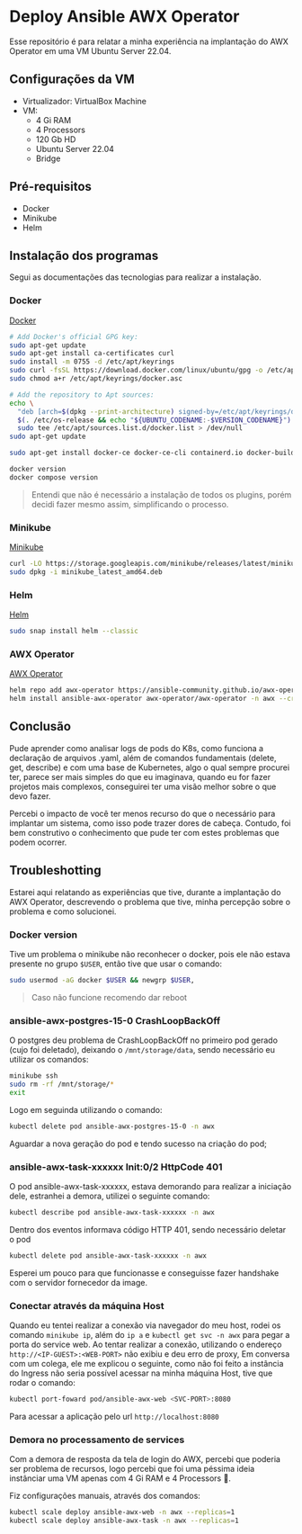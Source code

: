 # Deploy Ansible AWX Operator

Esse repositório é para relatar a minha experiência na implantação do AWX Operator em uma VM Ubuntu Server 22.04.

## Configurações da VM
- Virtualizador: VirtualBox Machine
- VM:
    - 4 Gi RAM
    - 4 Processors
    - 120 Gb HD
    - Ubuntu Server 22.04
    - Bridge

## Pré-requisitos

- Docker
- Minikube
- Helm

## Instalação dos programas
Segui as documentações das tecnologias para realizar a instalação.

### Docker
[Docker](https://docs.docker.com/engine/install/ubuntu/#install-using-the-repository)
``` bash
# Add Docker's official GPG key:
sudo apt-get update
sudo apt-get install ca-certificates curl
sudo install -m 0755 -d /etc/apt/keyrings
sudo curl -fsSL https://download.docker.com/linux/ubuntu/gpg -o /etc/apt/keyrings/docker.asc
sudo chmod a+r /etc/apt/keyrings/docker.asc

# Add the repository to Apt sources:
echo \
  "deb [arch=$(dpkg --print-architecture) signed-by=/etc/apt/keyrings/docker.asc] https://download.docker.com/linux/ubuntu \
  $(. /etc/os-release && echo "${UBUNTU_CODENAME:-$VERSION_CODENAME}") stable" | \
  sudo tee /etc/apt/sources.list.d/docker.list > /dev/null
sudo apt-get update
```

``` bash
sudo apt-get install docker-ce docker-ce-cli containerd.io docker-buildx-plugin docker-compose-plugin
```

``` bash
docker version
docker compose version
```

> Entendi que não é necessário a instalação de todos os plugins, porém decidi fazer mesmo assim, simplificando o processo.

### Minikube
[Minikube](https://minikube.sigs.k8s.io/docs/start/?arch=%2Flinux%2Fx86-64%2Fstable%2Fdebian+package)
``` bash
curl -LO https://storage.googleapis.com/minikube/releases/latest/minikube_latest_amd64.deb
sudo dpkg -i minikube_latest_amd64.deb
```

### Helm
[Helm](https://helm.sh/docs/intro/install/#from-snap)
``` bash
sudo snap install helm --classic
```

### AWX Operator
[AWX Operator](https://ansible-community.github.io/awx-operator-helm/)
``` bash
helm repo add awx-operator https://ansible-community.github.io/awx-operator-helm/
helm install ansible-awx-operator awx-operator/awx-operator -n awx --create-namespace
```

## Conclusão

Pude aprender como analisar logs de pods do K8s, como funciona a declaração de arquivos .yaml, além de comandos fundamentais (delete, get, describe) e com uma base de Kubernetes, algo o qual sempre procurei ter, parece ser mais simples do que eu imaginava, quando eu for fazer projetos mais complexos, conseguirei ter uma visão melhor sobre o que devo fazer.

Percebi o impacto de você ter menos recurso do que o necessário para implantar um sistema, como isso pode trazer dores de cabeça. Contudo, foi bem construtivo o conhecimento que pude ter com estes problemas que podem ocorrer.

## Troubleshotting
Estarei aqui relatando as experiências que tive, durante a implantação do AWX Operator, descrevendo o problema que tive, minha percepção sobre o problema e como solucionei.

### Docker version
Tive um problema o minikube não reconhecer o docker, pois ele não estava presente no grupo `$USER`, então tive que usar o comando:
``` bash
sudo usermod -aG docker $USER && newgrp $USER, 
``` 
> Caso não funcione recomendo dar reboot

### ansible-awx-postgres-15-0 CrashLoopBackOff
O postgres deu problema de CrashLoopBackOff no primeiro pod gerado (cujo foi deletado), deixando o `/mnt/storage/data`, sendo necessário eu utilizar os comandos: 
``` bash
minikube ssh 
sudo rm -rf /mnt/storage/* 
exit 
```
Logo em seguinda utilizando o comando: 
``` bash
kubectl delete pod ansible-awx-postgres-15-0 -n awx
``` 
Aguardar a nova geração do pod e tendo sucesso na criação do pod;

### ansible-awx-task-xxxxxx Init:0/2 HttpCode 401
O pod ansible-awx-task-xxxxxx, estava demorando para realizar a iniciação dele, estranhei a demora, utilizei o seguinte comando:
``` bash
kubectl describe pod ansible-awx-task-xxxxxx -n awx
```
Dentro dos eventos informava código HTTP 401, sendo necessário deletar o pod 
``` bash
kubectl delete pod ansible-awx-task-xxxxxx -n awx
```
Esperei um pouco para que funcionasse e conseguisse fazer handshake com o servidor fornecedor da image.

### Conectar através da máquina Host
Quando eu tentei realizar a conexão via navegador do meu host, rodei os comando `minikube ip`, além do `ip a` e `kubectl get svc -n awx` para pegar a porta do service web. 
Ao tentar realizar a conexão, utilizando o endereço `http://<IP-GUEST>:<WEB-PORT>` não exibiu e deu erro de proxy, 
Em conversa com um colega, ele me explicou o seguinte, como não foi feito a instância do Ingress não seria possível acessar na minha máquina Host, tive que rodar o comando: 
``` bash
kubectl port-foward pod/ansible-awx-web <SVC-PORT>:8080 
```
Para acessar a aplicação pelo url `http://localhost:8080`

### Demora no processamento de services
Com a demora de resposta da tela de login do AWX, percebi que poderia ser problema de recursos, logo percebi que foi uma péssima ideia instânciar uma VM apenas com 4 Gi RAM e 4 Processors 🥲.

Fiz configurações manuais, através dos comandos:
``` bash
kubectl scale deploy ansible-awx-web -n awx --replicas=1 
kubectl scale deploy ansible-awx-task -n awx --replicas=1 
```